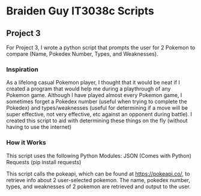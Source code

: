 # Braiden Guy IT3038c Scripts
## Project 3
For Project 3, I wrote a python script that prompts the user for 2 Pokemon to compare (Name, Pokedex Number, Types, and Weaknesses). 

### Inspiration
As a lifelong casual Pokemon player, I thought that it would be neat if I created a program that would help me during a playthrough of any Pokemon game. Although I have played almost every Pokemon game, I sometimes forget a Pokedex number (useful when trying to complete the Pokedex) and types/weaknesses (useful for determining if a move will be super effective, not very effective, etc against an opponent during battle). 
I created this script to aid with determining these things on the fly (without having to use the internet)


### How it Works
This script uses the following Python Modules:
JSON (Comes with Python)
Requests (pip install requests)

This script calls the pokeapi, which can be found at https://pokeapi.co/, to retrieve info about 2 user-selected pokemon. The name, pokedex number, types, and weaknesses of 2 pokemon are retrieved and output to the user.